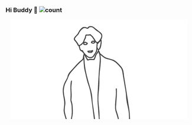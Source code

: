 ### Hi Buddy 👋  ![count](https://visitor-badge.laobi.icu/badge?page_id=https://github.com/CarryChang)

<div align=center><img  src="https://github.com/CarryChang/CarryChang/blob/master/cai.gif"></div>

<!--
**CarryChang/CarryChang** is a ✨ _special_ ✨ repository because its `README.md` (this file) appears on your GitHub profile.

Here are some ideas to get you started:

- 🔭 I’m currently working on ...
- 🌱 I’m currently learning ...
- 👯 I’m looking to collaborate on ...
- 🤔 I’m looking for help with ...
- 💬 Ask me about ...
- 📫 How to reach me: ...
- 😄 Pronouns: ...
- ⚡ Fun fact: ...
-->
